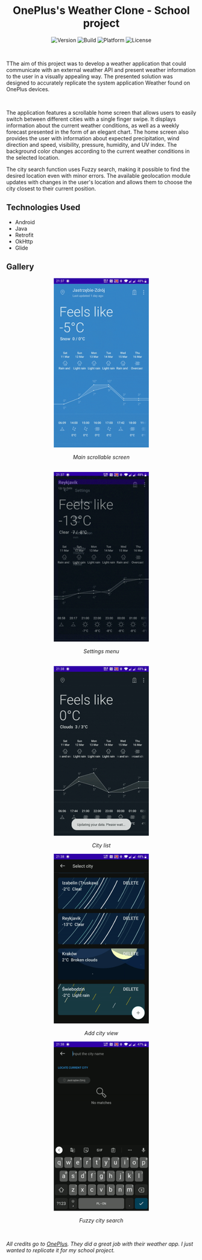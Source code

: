 <h1 align="center">OnePlus's Weather Clone - School project</h1>
<p align="center">
  <img src="https://img.shields.io/badge/Version-1.0.0-blue.svg" alt="Version">
  <img src="https://img.shields.io/badge/Build-passing-brightgreen.svg" alt="Build">
  <img src="https://img.shields.io/badge/Platform-Android-green.svg" alt="Platform">
  <img src="https://img.shields.io/badge/License-MIT-yellow.svg" alt="License"></p>
<br>
<p>TThe aim of this project was to develop a weather application that could communicate with an external weather API and present weather information to the user in a visually appealing way. The presented solution was designed to accurately replicate the system application Weather found on OnePlus devices.</p>
<br>
<p>
The application features a scrollable home screen that allows users to easily switch between different cities with a single finger swipe. It displays information about the current weather conditions, as well as a weekly forecast presented in the form of an elegant chart. The home screen also provides the user with information about expected precipitation, wind direction and speed, visibility, pressure, humidity, and UV index. The background color changes according to the current weather conditions in the selected location.
</p>

<p>The city search function uses Fuzzy search, making it possible to find the desired location even with minor errors. The available geolocation module updates with changes in the user's location and allows them to choose the city closest to their current position.</p>

<h2>Technologies Used</h2>

- Android
- Java
- Retrofit
- OkHttp
- Glide

<h2>Gallery</h2>
<div align="center">
  <img src="media\weather_overview.gif" alt="OverView" width="50%" height="50%"> 
  <p><em>Main scrollable screen</em></p>
</div>
<br>
<div align="center">
  <img src="media\weather_settings.gif" alt="Settings" width="50%" height="50%"> 
  <p><em>Settings menu</em></p>
</div>
<br>
<div align="center">
  <img src="media\weather_city_menu.gif" alt="User Cities" width="50%" height="50%"> 
  <p><em>City list</em></p>
</div>
<div align="center">
  <img src="media\weather_add_city.gif" alt="Add City" width="50%" height="50%"> 
  <p><em>Add city view</em></p>
</div>
<div align="center">
  <img src="media\weather_fuzzy.gif" alt="Fuzzy Search" width="50%" height="50%"> 
  <p><em>Fuzzy city search</em></p>
</div>
<br>

*All credits go to [OnePlus](https://www.oneplus.com/). They did a great job with their weather app. I just wanted to replicate it for my school project.*



